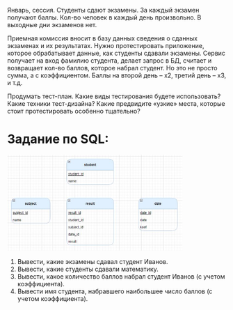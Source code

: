 Январь, сессия. Студенты сдают экзамены.
За каждый экзамен получают баллы.
Кол-во человек в каждый день произвольно.
В выходные дни экзаменов нет.

Приемная комиссия вносит в базу данных сведения о сданных экзаменах и их результатах.
Нужно протестировать приложение, которое обрабатывает данные, как студенты сдавали экзамены.
Сервис получает на вход фамилию студента, делает запрос в БД, считает и возвращает кол-во баллов, которое набрал студент.
Но это не просто сумма, а с коэффициентом.
Баллы на второй день – х2, третий день – х3, и т.д. 
 
Продумать тест-план.
Какие виды тестирования будете использовать?
Какие техники тест-дизайна?
Какие предвидите «узкие» места, которые стоит протестировать особенно тщательно?
 
# Задание по SQL:
 
 <img src="img/task_QA.jpg" alt="drawing" style="width:80%; text-align:center"/>
 
1. Вывести, какие экзамены сдавал студент Иванов.
2. Вывести, какие студенты сдавали математику.
3. Вывести, какое количество баллов набрал студент Иванов (с учетом коэффициента).
4. Вывести имя студента, набравшего наибольшее число баллов (с учетом коэффициента).
 
